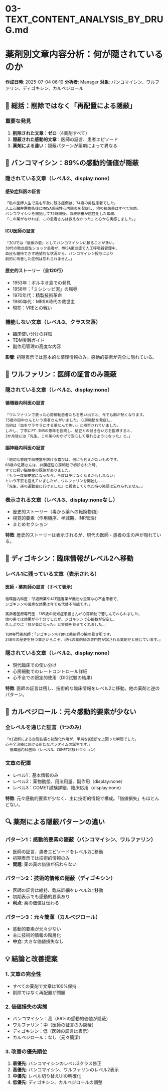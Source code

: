 # 03-TEXT_CONTENT_ANALYSIS_BY_DRUG.md
# 薬剤別文章内容分析：何が隠されているのか

**作成日時**: 2025-07-04 06:10
**分析者**: Manager
**対象**: バンコマイシン、ワルファリン、ディゴキシン、カルベジロール

## 🎯 総括：削除ではなく「再配置による隠蔽」

### 重要な発見
1. **削除された文章：ゼロ**（4薬剤すべて）
2. **隠蔽された感動的文章**：医師の証言、患者エピソード
3. **薬剤による違い**：隠蔽パターンが薬剤によって異なる

## 💊 バンコマイシン：89%の感動的価値が隠蔽

### 隠されている文章（レベル2、display:none）

#### 感染症科医の証言
```
「私の医師人生で最も印象に残る症例は、74歳の男性患者でした。
人工心臓弁置換術後にMRSA感染性心内膜炎を発症し、他の抗菌薬はすべて無効。
バンコマイシンを開始して72時間後、血液培養が陰性化した瞬間、
『この薬がなければ、この患者さんは救えなかった』と心から実感しました。」
```

#### ICU医師の証言
```
「ICUでは『最後の砦』としてバンコマイシンに頼ることが多い。
30代の敗血症性ショック患者が、MRSA菌血症で人工呼吸器管理中、
血圧も維持できず絶望的な状況から、バンコマイシン投与により
劇的に改善した症例は忘れられません。」
```

#### 歴史的ストーリー（全120行）
- 1953年：ボルネオ島での発見
- 1958年：「ミシシッピ泥」の屈辱
- 1970年代：精製技術革命
- 1980年代：MRSA時代の救世主
- 現在：VREとの戦い

### 機能しない文章（レベル3、クラス欠落）
- 臨床使い分けの詳細
- TDM実践ガイド
- 副作用管理の高度な内容

**影響**: 初期表示では基本的な薬理情報のみ。感動的要素が完全に隠れている。

## 💊 ワルファリン：医師の証言のみ隠蔽

### 隠されている文章（レベル2、display:none）

#### 循環器内科医の証言
```
「ワルファリンで救った心房細動患者たちを思い出すと、今でも胸が熱くなります。
75歳の田中さんという患者さんがいました。心房細動を発症し、
当初は『血をサラサラにする薬なんて怖い』と拒否されていました。
しかし、丁寧にPT-INRの意味を説明し、納豆との付き合い方を指導すると、
3か月後には『先生、この薬のおかげで安心して眠れるようになった』と。」
```

#### 脳神経内科医の証言
```
「適切な管理で脳梗塞を防げる喜びは、何にも代えがたいものです。
68歳の佐藤さんは、弁膜症性心房細動で初診された時、
すでに軽い脳梗塞の既往がありました。
『もう一度脳梗塞になったら、今度は歩けなくなるかもしれない』
という不安を抱えていましたが、ワルファリンを開始し...
『先生、孫の運動会に行けました』と報告してくれた時の笑顔は忘れられません。」
```

### 表示される文章（レベル3、display:noneなし）
- 歴史的ストーリー（毒から薬への転換物語）
- 視覚的要素（作用機序、半減期、INR管理）
- まとめセクション

**特徴**: 歴史的ストーリーは表示されるが、現代の医師・患者の生の声が隠れている。

## 💊 ディゴキシン：臨床情報がレベル2へ移動

### レベル1に残っている文章（表示される）

#### 医師・薬剤師の証言（すべて表示）
```
循環器内科医：「β遮断薬やACE阻害薬が無効な重篤な心不全患者で、
ジゴキシンの確実な効果は今でも代替不可能です。」

高齢者医療専門医：「85歳の認知症患者さんが心房細動で苦しんでおられました。
他の薬では効果が不十分でしたが、ジゴキシンで心拍数が安定し、
久しぶりに『息が楽になった』と笑顔を見せてくれました。」

TDM専門薬剤師：「ジゴキシンのTDMは薬剤師の腕の見せ所です。
240年の歴史を持つ薬だからこそ、現代の薬剤師の専門性が試される薬剤だと感じています。」
```

### 隠されている文章（レベル2、display:none）
- 現代臨床での使い分け
- 心房細動でのレートコントロール詳細
- 心不全での限定的使用（DIG試験の結果）

**特徴**: 医師の証言は残し、技術的な臨床情報をレベル2に移動。他の薬剤と逆のパターン。

## 💊 カルベジロール：元々感動的要素が少ない

### 全レベルを通じた証言（1つのみ）
```
「α1遮断による血管拡張と抗酸化作用が、単純なβ遮断を上回った瞬間でした。
心不全治療における新たなパラダイムの誕生です。」
- 循環器内科医師（レベル3、COMET試験セクション）
```

### 文章の配置
- レベル1：基本情報のみ
- レベル2：薬物動態、用法用量、副作用（display:none）
- レベル3：COMET試験詳細、臨床応用（display:none）

**特徴**: 元々感動的要素が少なく、主に技術的情報で構成。「価値損失」もほとんどない。

## 🔍 薬剤による隠蔽パターンの違い

### パターン1：感動的要素の隠蔽（バンコマイシン、ワルファリン）
- 医師の証言、患者エピソードをレベル2に移動
- 初期表示では技術的情報のみ
- **問題**: 薬の真の価値が伝わらない

### パターン2：技術的情報の隠蔽（ディゴキシン）
- 医師の証言は維持、臨床詳細をレベル2に移動
- 初期表示でも感動的要素あり
- **利点**: 薬の価値は伝わる

### パターン3：元々簡潔（カルベジロール）
- 感動的要素が元々少ない
- 主に技術的情報の階層化
- **中立**: 大きな価値損失なし

## 💡 結論と改善提案

### 1. 文章の完全性
- すべての薬剤で文章は100%保持
- 削除ではなく再配置が問題

### 2. 価値損失の実態
- バンコマイシン：高（89%の感動的価値が隠蔽）
- ワルファリン：中（医師の証言のみ隠蔽）
- ディゴキシン：低（医師の証言は表示）
- カルベジロール：なし（元々簡潔）

### 3. 改善の優先順位
1. **最優先**: バンコマイシンのレベル3クラス修正
2. **高優先**: バンコマイシン、ワルファリンのレベル2表示
3. **中優先**: レベル切り替えUIの明確化
4. **低優先**: ディゴキシン、カルベジロールの調整